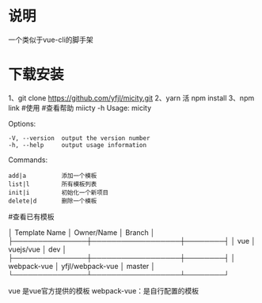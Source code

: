 # 说明
一个类似于vue-cli的脚手架

# 下载安装
1、git clone https://github.com/yfjl/micity.git
2、yarn 活 npm install
3、npm link
#使用
#查看帮助 
miicty -h
Usage: micity <command>

  Options:

    -V, --version  output the version number
    -h, --help     output usage information

  Commands:

    add|a          添加一个模板
    list|l         所有模板列表
    init|i         初始化一个新项目
    delete|d       删除一个模板



 #查看已有模板 

│ Template Name │ Owner/Name       │ Branch │
├───────────────┼──────────────────┼────────┤
│ vue           │ vuejs/vue        │ dev    │
├───────────────┼──────────────────┼────────┤
│ webpack-vue   │ yfjl/webpack-vue │ master │
└───────────────┴──────────────────┴────────┘

vue 是vue官方提供的模板
webpack-vue：是自行配置的模板







